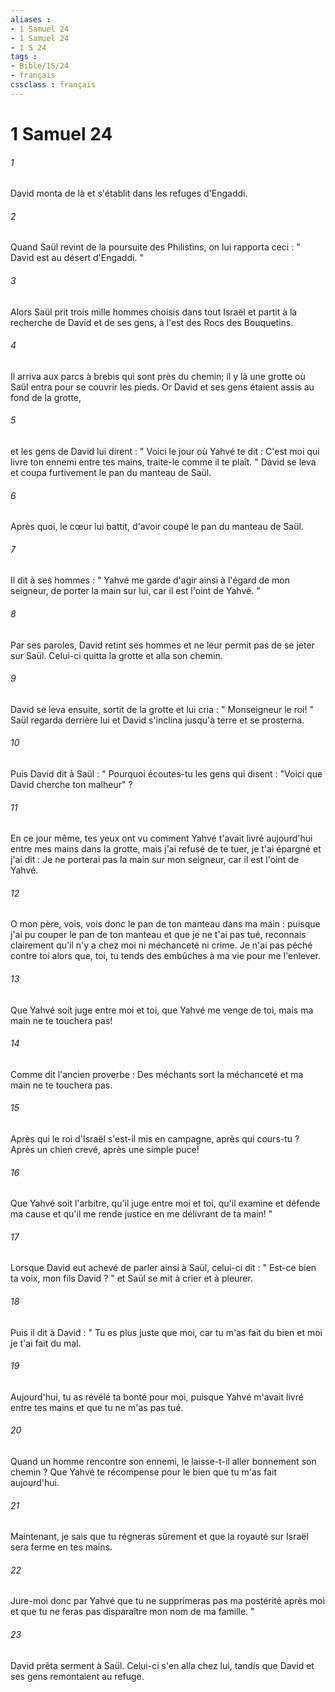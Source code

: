 ```yaml
---
aliases : 
- 1 Samuel 24
- 1 Samuel 24
- 1 S 24
tags : 
- Bible/1S/24
- français
cssclass : français
---
```


# 1 Samuel 24

###### 1
David monta de là et s'établit dans les refuges d'Engaddi. 
###### 2
Quand Saül revint de la poursuite des Philistins, on lui rapporta ceci : " David est au désert d'Engaddi. " 
###### 3
Alors Saül prit trois mille hommes choisis dans tout Israël et partit à la recherche de David et de ses gens, à l'est des Rocs des Bouquetins. 
###### 4
Il arriva aux parcs à brebis qui sont près du chemin; il y là une grotte où Saül entra pour se couvrir les pieds. Or David et ses gens étaient assis au fond de la grotte, 
###### 5
et les gens de David lui dirent : " Voici le jour où Yahvé te dit : C'est moi qui livre ton ennemi entre tes mains, traite-le comme il te plaît. " David se leva et coupa furtivement le pan du manteau de Saül. 
###### 6
Après quoi, le cœur lui battit, d'avoir coupé le pan du manteau de Saül. 
###### 7
Il dit à ses hommes : " Yahvé me garde d'agir ainsi à l'égard de mon seigneur, de porter la main sur lui, car il est l'oint de Yahvé. " 
###### 8
Par ses paroles, David retint ses hommes et ne leur permit pas de se jeter sur Saül. Celui-ci quitta la grotte et alla son chemin. 
###### 9
David se leva ensuite, sortit de la grotte et lui cria : " Monseigneur le roi! " Saül regarda derrière lui et David s'inclina jusqu'à terre et se prosterna. 
###### 10
Puis David dit à Saül : " Pourquoi écoutes-tu les gens qui disent : "Voici que David cherche ton malheur" ? 
###### 11
En ce jour même, tes yeux ont vu comment Yahvé t'avait livré aujourd'hui entre mes mains dans la grotte, mais j'ai refusé de te tuer, je t'ai épargné et j'ai dit : Je ne porterai pas la main sur mon seigneur, car il est l'oint de Yahvé. 
###### 12
O mon père, vois, vois donc le pan de ton manteau dans ma main : puisque j'ai pu couper le pan de ton manteau et que je ne t'ai pas tué, reconnais clairement qu'il n'y a chez moi ni méchanceté ni crime. Je n'ai pas péché contre toi alors que, toi, tu tends des embûches à ma vie pour me l'enlever. 
###### 13
Que Yahvé soit juge entre moi et toi, que Yahvé me venge de toi, mais ma main ne te touchera pas! 
###### 14
Comme dit l'ancien proverbe : Des méchants sort la méchanceté et ma main ne te touchera pas. 
###### 15
Après qui le roi d'Israël s'est-il mis en campagne, après qui cours-tu ? Après un chien crevé, après une simple puce! 
###### 16
Que Yahvé soit l'arbitre, qu'il juge entre moi et toi, qu'il examine et défende ma cause et qu'il me rende justice en me délivrant de ta main! " 
###### 17
Lorsque David eut achevé de parler ainsi à Saül, celui-ci dit : " Est-ce bien ta voix, mon fils David ? " et Saül se mit à crier et à pleurer. 
###### 18
Puis il dit à David : " Tu es plus juste que moi, car tu m'as fait du bien et moi je t'ai fait du mal. 
###### 19
Aujourd'hui, tu as révélé ta bonté pour moi, puisque Yahvé m'avait livré entre tes mains et que tu ne m'as pas tué. 
###### 20
Quand un homme rencontre son ennemi, le laisse-t-il aller bonnement son chemin ? Que Yahvé te récompense pour le bien que tu m'as fait aujourd'hui. 
###### 21
Maintenant, je sais que tu régneras sûrement et que la royauté sur Israël sera ferme en tes mains. 
###### 22
Jure-moi donc par Yahvé que tu ne supprimeras pas ma postérité après moi et que tu ne feras pas disparaître mon nom de ma famille. " 
###### 23
David prêta serment à Saül. Celui-ci s'en alla chez lui, tandis que David et ses gens remontaient au refuge. 
